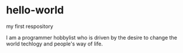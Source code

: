 # hello-world
my first respository

I am a programmer hobbylist who is driven by the desire to change the world techlogy and people's way of life. 
